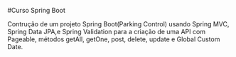 #Curso Spring Boot

Contrução de um projeto Spring Boot(Parking Control) usando Spring MVC, Spring Data JPA,e Spring Validation para a criação de uma API com Pageable, métodos getAll, getOne, post, delete, update e Global Custom Date.
